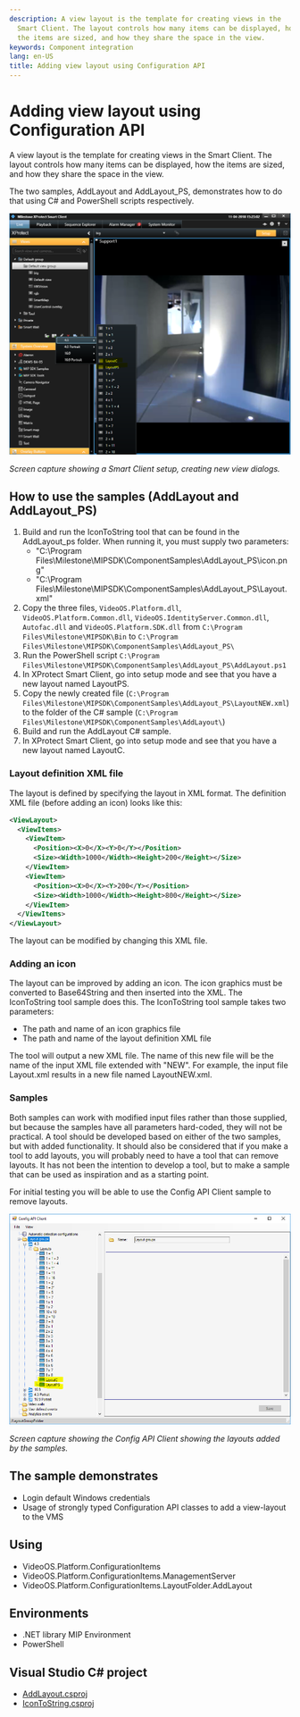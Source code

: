 ```yaml
---
description: A view layout is the template for creating views in the
  Smart Client. The layout controls how many items can be displayed, how
  the items are sized, and how they share the space in the view.
keywords: Component integration
lang: en-US
title: Adding view layout using Configuration API
---
```


# Adding view layout using Configuration API

A view layout is the template for creating views in the Smart Client.
The layout controls how many items can be displayed, how the items are
sized, and how they share the space in the view.

The two samples, AddLayout and AddLayout_PS, demonstrates how to do that
using C\# and PowerShell scripts respectively.

![](AddLayoutSC.png)

*Screen capture showing a Smart Client setup, creating new view
dialogs.*

## How to use the samples (AddLayout and AddLayout_PS)

1.  Build and run the IconToString tool that can be found in the
    AddLayout_ps folder. When running it, you must supply two
    parameters:
    -   \"C:\\Program
        Files\\Milestone\\MIPSDK\\ComponentSamples\\AddLayout_PS\\icon.png\"
    -   \"C:\\Program
        Files\\Milestone\\MIPSDK\\ComponentSamples\\AddLayout_PS\\Layout.xml\"
2.  Copy the three files, `VideoOS.Platform.dll`, `VideoOS.Platform.Common.dll`, `VideoOS.IdentityServer.Common.dll`,  `Autofac.dll` and
    `VideoOS.Platform.SDK.dll` from
    `C:\Program Files\Milestone\MIPSDK\Bin` to
    `C:\Program Files\Milestone\MIPSDK\ComponentSamples\AddLayout_PS\`
3.  Run the PowerShell script
    `C:\Program Files\Milestone\MIPSDK\ComponentSamples\AddLayout_PS\AddLayout.ps1`
4.  In XProtect Smart Client, go into setup mode and see that you have a
    new layout named LayoutPS.
5.  Copy the newly created file
    (`C:\Program Files\Milestone\MIPSDK\ComponentSamples\AddLayout_PS\LayoutNEW.xml`)
    to the folder of the C\# sample
    (`C:\Program Files\Milestone\MIPSDK\ComponentSamples\AddLayout\`)
6.  Build and run the AddLayout C\# sample.
7.  In XProtect Smart Client, go into setup mode and see that you have a
    new layout named LayoutC.

### Layout definition XML file

The layout is defined by specifying the layout in XML format. The
definition XML file (before adding an icon) looks like this:

~~~ xml
<ViewLayout>
  <ViewItems>
    <ViewItem>
      <Position><X>0</X><Y>0</Y></Position>
      <Size><Width>1000</Width><Height>200</Height></Size>
    </ViewItem>
    <ViewItem>
      <Position><X>0</X><Y>200</Y></Position>
      <Size><Width>1000</Width><Height>800</Height></Size>
    </ViewItem>
  </ViewItems>
</ViewLayout>
~~~

The layout can be modified by changing this XML file.

### Adding an icon

The layout can be improved by adding an icon. The icon graphics must be
converted to Base64String and then inserted into the XML. The
IconToString tool sample does this. The IconToString tool sample takes
two parameters:

-   The path and name of an icon graphics file
-   The path and name of the layout definition XML file

The tool will output a new XML file. The name of this new file will be
the name of the input XML file extended with \"NEW\". For example, the
input file Layout.xml results in a new file named LayoutNEW.xml.

### Samples

Both samples can work with modified input files rather than those
supplied, but because the samples have all parameters hard-coded, they
will not be practical. A tool should be developed based on either of the
two samples, but with added functionality. It should also be considered
that if you make a tool to add layouts, you will probably need to have a
tool that can remove layouts. It has not been the intention to develop a
tool, but to make a sample that can be used as inspiration and as a
starting point.

For initial testing you will be able to use the Config API Client sample
to remove layouts.

![](ConfigAPIClientLayout.png)

*Screen capture showing the Config API Client showing the layouts added
by the samples.*

## The sample demonstrates

-   Login default Windows credentials
-   Usage of strongly typed Configuration API classes to add a
    view-layout to the VMS

## Using

-   VideoOS.Platform.ConfigurationItems
-   VideoOS.Platform.ConfigurationItems.ManagementServer
-   VideoOS.Platform.ConfigurationItems.LayoutFolder.AddLayout

## Environments

-   .NET library MIP Environment
-   PowerShell

## Visual Studio C\# project

-   [AddLayout.csproj](javascript:openLink('..\\\\ComponentSamples\\\\AddLayout\\\\AddLayout.csproj');)
-   [IconToString.csproj](javascript:openLink('..\\\\ComponentSamples\\\\AddLayout\\\\AddLayout_PS\\\\IconToString\\\\IconToString.csproj');)
